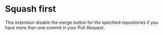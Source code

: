 # Squash first

This extension disable the merge button for the specified repositories if you have more than one commit in your Pull-Request.
